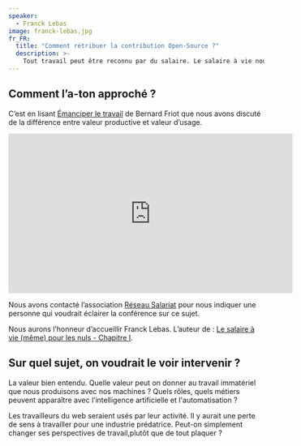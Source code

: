 ```yaml
---
speaker:
  - Franck Lebas
image: franck-lebas.jpg
fr_FR:
  title: "Comment rétribuer la contribution Open-Source ?"
  description: >-
    Tout travail peut être reconnu par du salaire. Le salaire à vie nous libèrerait du marché de l’emploi, dégagerait tout un espace de vie personnelle, spirituelle, artistique, etc.
---
```


## Comment l’a-ton approché ?

C’est en lisant [Émanciper le travail](http://www.reseau-salariat.info/1b1052ba59f8cfbcacd6d41fb8e5b5ab?lang=fr) de Bernard Friot que nous avons discuté de la différence entre valeur productive et valeur d’usage.

<iframe width="560" height="315" src="https://www.youtube.com/embed/GXn__7K1kHs" frameborder="0" allow="accelerometer; encrypted-media; gyroscope; picture-in-picture" allowfullscreen></iframe>

Nous avons contacté l’association [Réseau Salariat](http://www.reseau-salariat.info) pour nous indiquer une personne qui voudrait éclairer la conférence sur ce sujet.

Nous aurons l’honneur d’accueillir Franck Lebas. L’auteur de : [Le salaire à vie (même) pour les nuls - Chapitre I](https://blogs.mediapart.fr/flebas/blog/220416/le-salaire-vie-meme-pour-les-nuls-chapitre-i).

## Sur quel sujet, on voudrait le voir intervenir ?

La valeur bien entendu. Quelle valeur peut on donner au travail immatériel que nous produisons avec nos machines ? Quels rôles, quels métiers peuvent apparaître avec l’intelligence artificielle et l'automatisation ?

Les travailleurs du web seraient usés par leur activité. Il y aurait une perte de sens à travailler pour une industrie prédatrice. Peut-on simplement changer ses perspectives de travail,plutôt que de tout plaquer ?
